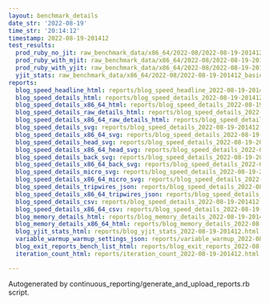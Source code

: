 ```yaml
---
layout: benchmark_details
date_str: '2022-08-19'
time_str: '20:14:12'
timestamp: 2022-08-19-201412
test_results:
  prod_ruby_no_jit: raw_benchmark_data/x86_64/2022-08/2022-08-19-201412_basic_benchmark_prod_ruby_no_jit.json
  prod_ruby_with_mjit: raw_benchmark_data/x86_64/2022-08/2022-08-19-201412_basic_benchmark_prod_ruby_with_mjit.json
  prod_ruby_with_yjit: raw_benchmark_data/x86_64/2022-08/2022-08-19-201412_basic_benchmark_prod_ruby_with_yjit.json
  yjit_stats: raw_benchmark_data/x86_64/2022-08/2022-08-19-201412_basic_benchmark_yjit_stats.json
reports:
  blog_speed_headline_html: reports/blog_speed_headline_2022-08-19-201412.html
  blog_speed_details_html: reports/blog_speed_details_2022-08-19-201412.html
  blog_speed_details_x86_64_html: reports/blog_speed_details_2022-08-19-201412.x86_64.html
  blog_speed_details_raw_details_html: reports/blog_speed_details_2022-08-19-201412.raw_details.html
  blog_speed_details_x86_64_raw_details_html: reports/blog_speed_details_2022-08-19-201412.x86_64.raw_details.html
  blog_speed_details_svg: reports/blog_speed_details_2022-08-19-201412.svg
  blog_speed_details_x86_64_svg: reports/blog_speed_details_2022-08-19-201412.x86_64.svg
  blog_speed_details_head_svg: reports/blog_speed_details_2022-08-19-201412.head.svg
  blog_speed_details_x86_64_head_svg: reports/blog_speed_details_2022-08-19-201412.x86_64.head.svg
  blog_speed_details_back_svg: reports/blog_speed_details_2022-08-19-201412.back.svg
  blog_speed_details_x86_64_back_svg: reports/blog_speed_details_2022-08-19-201412.x86_64.back.svg
  blog_speed_details_micro_svg: reports/blog_speed_details_2022-08-19-201412.micro.svg
  blog_speed_details_x86_64_micro_svg: reports/blog_speed_details_2022-08-19-201412.x86_64.micro.svg
  blog_speed_details_tripwires_json: reports/blog_speed_details_2022-08-19-201412.tripwires.json
  blog_speed_details_x86_64_tripwires_json: reports/blog_speed_details_2022-08-19-201412.x86_64.tripwires.json
  blog_speed_details_csv: reports/blog_speed_details_2022-08-19-201412.csv
  blog_speed_details_x86_64_csv: reports/blog_speed_details_2022-08-19-201412.x86_64.csv
  blog_memory_details_html: reports/blog_memory_details_2022-08-19-201412.html
  blog_memory_details_x86_64_html: reports/blog_memory_details_2022-08-19-201412.x86_64.html
  blog_yjit_stats_html: reports/blog_yjit_stats_2022-08-19-201412.html
  variable_warmup_warmup_settings_json: reports/variable_warmup_2022-08-19-201412.warmup_settings.json
  blog_exit_reports_bench_list_html: reports/blog_exit_reports_2022-08-19-201412.bench_list.html
  iteration_count_html: reports/iteration_count_2022-08-19-201412.html

---
```

Autogenerated by continuous_reporting/generate_and_upload_reports.rb script.
